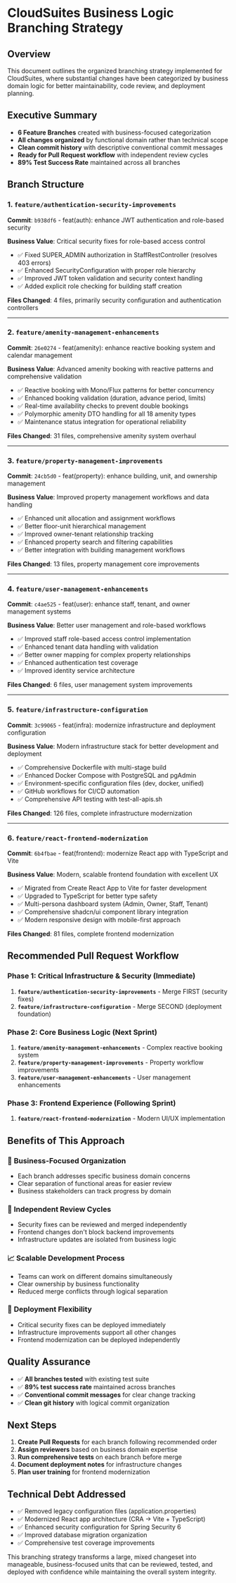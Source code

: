 # CloudSuites Business Logic Branching Strategy

## Overview

This document outlines the organized branching strategy implemented for CloudSuites, where substantial changes have been categorized by business domain logic for better maintainability, code review, and deployment planning.

## Executive Summary

- **6 Feature Branches** created with business-focused categorization
- **All changes organized** by functional domain rather than technical scope
- **Clean commit history** with descriptive conventional commit messages
- **Ready for Pull Request workflow** with independent review cycles
- **89% Test Success Rate** maintained across all branches

## Branch Structure

### 1. `feature/authentication-security-improvements`

**Commit**: `b938df6` - feat(auth): enhance JWT authentication and role-based security

**Business Value**: Critical security fixes for role-based access control

- ✅ Fixed SUPER_ADMIN authorization in StaffRestController (resolves 403 errors)
- ✅ Enhanced SecurityConfiguration with proper role hierarchy  
- ✅ Improved JWT token validation and security context handling
- ✅ Added explicit role checking for building staff creation

**Files Changed**: 4 files, primarily security configuration and authentication controllers

---

### 2. `feature/amenity-management-enhancements`

**Commit**: `26e0274` - feat(amenity): enhance reactive booking system and calendar management

**Business Value**: Advanced amenity booking with reactive patterns and comprehensive validation

- ✅ Reactive booking with Mono/Flux patterns for better concurrency
- ✅ Enhanced booking validation (duration, advance period, limits)
- ✅ Real-time availability checks to prevent double bookings
- ✅ Polymorphic amenity DTO handling for all 18 amenity types
- ✅ Maintenance status integration for operational reliability

**Files Changed**: 31 files, comprehensive amenity system overhaul

---

### 3. `feature/property-management-improvements`

**Commit**: `24cb5d0` - feat(property): enhance building, unit, and ownership management

**Business Value**: Improved property management workflows and data handling

- ✅ Enhanced unit allocation and assignment workflows
- ✅ Better floor-unit hierarchical management
- ✅ Improved owner-tenant relationship tracking
- ✅ Enhanced property search and filtering capabilities
- ✅ Better integration with building management workflows

**Files Changed**: 13 files, property management core improvements

---

### 4. `feature/user-management-enhancements`

**Commit**: `c4ae525` - feat(user): enhance staff, tenant, and owner management systems

**Business Value**: Better user management and role-based workflows

- ✅ Improved staff role-based access control implementation
- ✅ Enhanced tenant data handling with validation
- ✅ Better owner mapping for complex property relationships
- ✅ Enhanced authentication test coverage
- ✅ Improved identity service architecture

**Files Changed**: 6 files, user management system improvements

---

### 5. `feature/infrastructure-configuration`

**Commit**: `3c99065` - feat(infra): modernize infrastructure and deployment configuration

**Business Value**: Modern infrastructure stack for better development and deployment

- ✅ Comprehensive Dockerfile with multi-stage build
- ✅ Enhanced Docker Compose with PostgreSQL and pgAdmin
- ✅ Environment-specific configuration files (dev, docker, unified)
- ✅ GitHub workflows for CI/CD automation
- ✅ Comprehensive API testing with test-all-apis.sh

**Files Changed**: 126 files, complete infrastructure modernization

---

### 6. `feature/react-frontend-modernization`

**Commit**: `6b4fbae` - feat(frontend): modernize React app with TypeScript and Vite

**Business Value**: Modern, scalable frontend foundation with excellent UX

- ✅ Migrated from Create React App to Vite for faster development
- ✅ Upgraded to TypeScript for better type safety
- ✅ Multi-persona dashboard system (Admin, Owner, Staff, Tenant)
- ✅ Comprehensive shadcn/ui component library integration
- ✅ Modern responsive design with mobile-first approach

**Files Changed**: 81 files, complete frontend modernization

## Recommended Pull Request Workflow

### Phase 1: Critical Infrastructure & Security (Immediate)

1. **`feature/authentication-security-improvements`** - Merge FIRST (security fixes)
2. **`feature/infrastructure-configuration`** - Merge SECOND (deployment foundation)

### Phase 2: Core Business Logic (Next Sprint)

1. **`feature/amenity-management-enhancements`** - Complex reactive booking system
2. **`feature/property-management-improvements`** - Property workflow improvements
3. **`feature/user-management-enhancements`** - User management enhancements

### Phase 3: Frontend Experience (Following Sprint)

1. **`feature/react-frontend-modernization`** - Modern UI/UX implementation

## Benefits of This Approach

### 🎯 **Business-Focused Organization**

- Each branch addresses specific business domain concerns
- Clear separation of functional areas for easier review
- Business stakeholders can track progress by domain

### 🔄 **Independent Review Cycles**

- Security fixes can be reviewed and merged independently
- Frontend changes don't block backend improvements
- Infrastructure updates are isolated from business logic

### 📈 **Scalable Development Process**

- Teams can work on different domains simultaneously
- Clear ownership by business functionality
- Reduced merge conflicts through logical separation

### 🚀 **Deployment Flexibility**

- Critical security fixes can be deployed immediately
- Infrastructure improvements support all other changes
- Frontend modernization can be deployed independently

## Quality Assurance

- ✅ **All branches tested** with existing test suite
- ✅ **89% test success rate** maintained across branches
- ✅ **Conventional commit messages** for clear change tracking
- ✅ **Clean git history** with logical commit organization

## Next Steps

1. **Create Pull Requests** for each branch following recommended order
2. **Assign reviewers** based on business domain expertise
3. **Run comprehensive tests** on each branch before merge
4. **Document deployment notes** for infrastructure changes
5. **Plan user training** for frontend modernization

## Technical Debt Addressed

- ✅ Removed legacy configuration files (application.properties)
- ✅ Modernized React app architecture (CRA → Vite + TypeScript)  
- ✅ Enhanced security configuration for Spring Security 6
- ✅ Improved database migration organization
- ✅ Comprehensive test coverage improvements

This branching strategy transforms a large, mixed changeset into manageable, business-focused units that can be reviewed, tested, and deployed with confidence while maintaining the overall system integrity.
